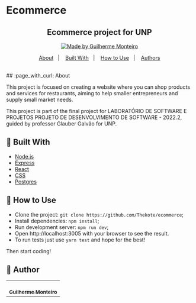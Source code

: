 # Ecommerce

<h2 align="center">
 <strong align="center">Ecommerce project for UNP</strong>
</h2>
<p align="center">
  <a href="https://github.com/Thekote">
    <img alt="Made by Guilherme Monteiro" src="https://img.shields.io/badge/made%20by-Guilherme Monteiro-purple">
  </a>
</p>

<p align="center">
  <a href="#page_with_curl-about">About</a>&nbsp;&nbsp;&nbsp;|&nbsp;&nbsp;&nbsp;
  <a href="#wrench-built-with">Built With</a>&nbsp;&nbsp;&nbsp;|&nbsp;&nbsp;&nbsp;
  <a href="#heart_eyes-how-to-use">How to Use</a>&nbsp;&nbsp;&nbsp;|&nbsp;&nbsp;&nbsp;
  <a href="#pencil-author">Authors</a>
</p>

<br>
## :page_with_curl: About

This project is focused on creating a website where you can shop products and services for restaurants, aiming to help smaller entrepreneurs and supply small market needs.

This project is part of the final project for LABORATÓRIO DE SOFTWARE E PROJETOS
PROJETO DE DESENVOLVIMENTO DE SOFTWARE - 2022.2, guided by professor Glauber Galvão for UNP.

## :wrench: Built With

- [Node.js](https://nodejs.org/en/)
- [Express](https://expressjs.com/pt-br/)
- [React](https://reactjs.org/)
- [CSS](https://devdocs.io/css/)
- [Postgres](https://postgresql.org/)

## :eyes: How to Use

- Clone the project: `git clone https://github.com/Thekote/ecommerce`;
- Install dependencies: `npm install`;
- Run development server: `npm run dev`;
- Open http://localhost:3005 with your browser to see the result.
- To run tests just use `yarn test` and hope for the best!

Then start coding!

## :pencil: Author

<table>
  <tr>
    <td align="center"><a href="https://github.com/Thekote/"><br /><sub><b>Guilherme Monteiro</b></sub></a><br /></td>
    </tr>
</table>
